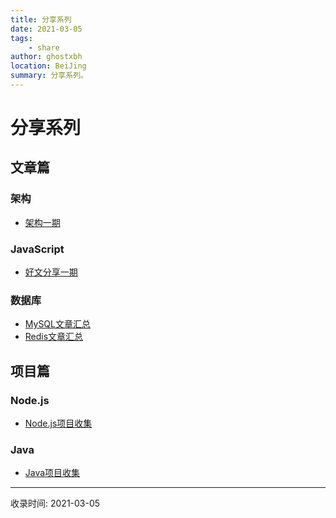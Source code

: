 ```yaml
---
title: 分享系列
date: 2021-03-05
tags:
    - share
author: ghostxbh
location: BeiJing
summary: 分享系列。
---
```

# 分享系列

## 文章篇

### 架构
- [架构一期](artcle/framework/2021-03-10-framework01.md)

### JavaScript
- [好文分享一期](artcle/javascript/2021-02-10-javascript01.md)

### 数据库
- [MySQL文章汇总](../database/mysql/2021-03-29-mysql-blog.md)
- [Redis文章汇总](../database/redis/2021-03-29-redis-blog.md)


## 项目篇

### Node.js
- [Node.js项目收集](project/node/2021-03-01-collection.md)

### Java
- [Java项目收集](project/java/2021-03-29-collection.md)


---
收录时间: 2021-03-05

<Vssue :title="$title" />
